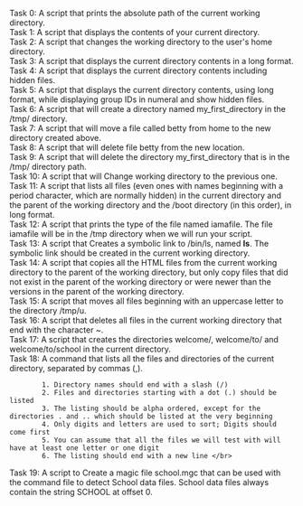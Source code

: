 Task 0: A script that prints the absolute path of the current working directory.</br>
Task 1: A script that displays the contents of your current directory. </br>
Task 2: A script that changes the working directory to the user's home directory.</br>
Task 3: A script that displays the current directory contents in a long format.</br>
Task 4: A script that displays the current directory contents including hidden files.</br>
Task 5: A script that displays the current directory contents, using long format, while displaying group IDs in numeral and show hidden files.</br>
Task 6: A script that will create a directory named my_first_directory in the /tmp/ directory.</br>
Task 7: A script that will move a file called betty from home to the new directory created above.</br>
Task 8: A script that will delete file betty from the new location.</br>
Task 9: A script that will delete the directory my_first_directory that is in the /tmp/ directory path.</br>
Task 10: A script that will Change working directory to the previous one.</br>
Task 11: A script that lists all files (even ones with names beginning with a period character, which are normally hidden) in the current directory and the parent of the working directory and the /boot directory (in this order), in long format.</br>
Task 12: A script that prints the type of the file named iamafile. The file iamafile will be in the /tmp directory when we will run your script.</br>
Task 13: A script that Creates a symbolic link to /bin/ls, named __ls__. The symbolic link should be created in the current working directory.</br>
Task 14: A script that copies all the HTML files from the current working directory to the parent of the working directory, but only copy files that did not exist in the parent of the working directory or were newer than the versions in the parent of the working directory.</br>
Task 15: A script that moves all files beginning with an uppercase letter to the directory /tmp/u.</br>
Task 16: A script that deletes all files in the current working directory that end with the character ~.</br>
Task 17: A script that creates the directories welcome/, welcome/to/ and welcome/to/school in the current directory.</br>
Task 18: A command that lists all the files and directories of the current directory, separated by commas (,).

            1. Directory names should end with a slash (/)
            2. Files and directories starting with a dot (.) should be listed
            3. The listing should be alpha ordered, except for the directories . and .. which should be listed at the very beginning
            4. Only digits and letters are used to sort; Digits should come first
            5. You can assume that all the files we will test with will have at least one letter or one digit
            6. The listing should end with a new line </br>
Task 19: A script to Create a magic file school.mgc that can be used with the command file to detect School data files. School data files always contain the string SCHOOL at offset 0.</br>
